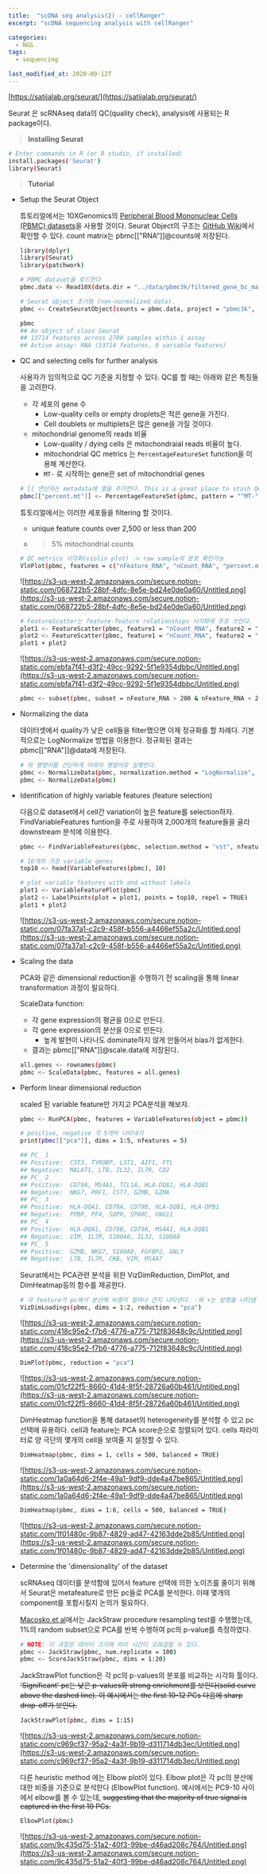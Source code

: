 ```yaml
---
title:  "scDNA seq analysis(2) - cellRanger"
excerpt: "scDNA sequencing analysis with cellRanger"

categories:
  - NGS
tags:
  - sequencing

last_modified_at: 2020-09-12T
---
```



[https://satijalab.org/seurat/](https://satijalab.org/seurat/)

Seurat 은 scRNAseq data의 QC(quality check), analysis에 사용되는 R package이다.

> **Installing Seurat**
> 

```bash
# Enter commands in R (or R studio, if installed)
install.packages('Seurat')
library(Seurat)
```

> **Tutorial**
> 
- Setup the Seurat Object
    
    튜토리얼에서는 10XGenomics의 [Peripheral Blood Mononuclear Cells (PBMC) datasets](https://cf.10xgenomics.com/samples/cell/pbmc3k/pbmc3k_filtered_gene_bc_matrices.tar.gz)을 사용할 것이다. Seurat Object의 구조는 [GitHub Wiki](https://github.com/satijalab/seurat/wiki/Seurat)에서 확인할 수 있다. count matrix는 pbmc[["RNA"]]@counts에 저장된다.
    
    ```bash
    library(dplyr)
    library(Seurat)
    library(patchwork)
    
    # PBMC dataset을 로드한다
    pbmc.data <- Read10X(data.dir = "../data/pbmc3k/filtered_gene_bc_matrices/hg19/")
    
    # Seurat object 초기화 (non-normalized data).
    pbmc <- CreateSeuratObject(counts = pbmc.data, project = "pbmc3k", min.cells = 3, min.features = 200)
    
    pbmc
    ## An object of class Seurat 
    ## 13714 features across 2700 samples within 1 assay 
    ## Active assay: RNA (13714 features, 0 variable features)
    ```
    
- QC and selecting cells for further analysis
    
    사용자가 임의적으로 QC 기준을 지정할 수 있다. QC를 할 때는 아래와 같은 특징들을 고려한다.
    
    - 각 세포의 gene 수
        - Low-quality cells or empty droplets은 적은 gene을 가진다.
        - Cell doublets or multiplets은 많은 gene을 가질 것이다.
    - mitochondrial genome의 reads 비율
        - Low-quality / dying cells 은 mitochondraial reads 비율이 높다.
        - mitochondrial QC metrics 는 `PercentageFeatureSet` function을 이용해 계산한다.
        - `MT-` 로 시작하는 gene은 set of mitochondrial genes
    
    ```bash
    # [[ 연산자는 metadata에 열을 추가한다. This is a great place to stash QC stats
    pbmc[["percent.mt"]] <- PercentageFeatureSet(pbmc, pattern = "^MT-")pbmc
    ```
    
    튜토리얼에서는 이러한 세포들을 filtering 할 것이다.
    
    - unique feature counts over 2,500 or less than 200
    - >5% mitochondrial counts
    
    ```bash
    # QC metrics 시각화(violin plot) -> raw sample의 분포 확인가능
    VlnPlot(pbmc, features = c("nFeature_RNA", "nCount_RNA", "percent.mt"), ncol = 3)
    ```
    
    ![https://s3-us-west-2.amazonaws.com/secure.notion-static.com/068722b5-28bf-4dfc-8e5e-bd24e0de0a60/Untitled.png](https://s3-us-west-2.amazonaws.com/secure.notion-static.com/068722b5-28bf-4dfc-8e5e-bd24e0de0a60/Untitled.png)
    
    ```bash
    # FeatureScatter는 feature-feature relationships 시각화에 주로 쓰인다.
    plot1 <- FeatureScatter(pbmc, feature1 = "nCount_RNA", feature2 = "percent.mt")
    plot2 <- FeatureScatter(pbmc, feature1 = "nCount_RNA", feature2 = "nFeature_RNA")
    plot1 + plot2
    ```
    
    ![https://s3-us-west-2.amazonaws.com/secure.notion-static.com/ebfa7f41-d3f2-49cc-9292-5f1e9354dbbc/Untitled.png](https://s3-us-west-2.amazonaws.com/secure.notion-static.com/ebfa7f41-d3f2-49cc-9292-5f1e9354dbbc/Untitled.png)
    
    ```bash
    pbmc <- subset(pbmc, subset = nFeature_RNA > 200 & nFeature_RNA < 2500 & percent.mt < 5)
    ```
    
- Normalizing the data
    
    데이터셋에서 quality가 낮은 cell들을 filter했으면 이제 정규화를 할 차례다. 기본적으로는 LogNormalize 방법을 이용한다. 정규화된 결과는 pbmc[["RNA"]]@data에 저장된다.
    
    ```bash
    # 위 명령어를 간단하게 아래의 명령어로 실행한다.
    pbmc <- NormalizeData(pbmc, normalization.method = "LogNormalize", scale.factor = 10000)
    pbmc <- NormalizeData(pbmc)
    ```
    
- Identification of highly variable features (feature selection)
    
    다음으로 dataset에서 cell간 variation이 높은 feature를 selection하자. FindVariableFeatures funtion을 주로 사용하여 2,000개의 feature들을 골라 downstream 분석에 이용한다.
    
    ```bash
    pbmc <- FindVariableFeatures(pbmc, selection.method = "vst", nfeatures = 2000)
    
    # 10개의 가장 variable genes
    top10 <- head(VariableFeatures(pbmc), 10)
    
    # plot variable features with and without labels
    plot1 <- VariableFeaturePlot(pbmc)
    plot2 <- LabelPoints(plot = plot1, points = top10, repel = TRUE)
    plot1 + plot2
    ```
    
    ![https://s3-us-west-2.amazonaws.com/secure.notion-static.com/07fa37a1-c2c9-458f-b556-a4466ef55a2c/Untitled.png](https://s3-us-west-2.amazonaws.com/secure.notion-static.com/07fa37a1-c2c9-458f-b556-a4466ef55a2c/Untitled.png)
    
- Scaling the data
    
    PCA와 같은 dimensional reduction을 수행하기 전 scaling을 통해 linear transformation 과정이 필요하다. 
    
    ScaleData function:
    
    - 각 gene expression의 평균을 0으로 만든다.
    - 각 gene expression의 분산을 0으로 만든다.
        - 높게 발현이 나타나도 dominate하지 않게 만들어서 bias가 없게한다.
    - 결과는 pbmc[["RNA"]]@scale.data에 저장된다.
    
    ```bash
    all.genes <- rownames(pbmc)
    pbmc <- ScaleData(pbmc, features = all.genes)
    ```
    
- Perform linear dimensional reduction
    
    scaled 된 variable feature만 가지고 PCA분석을 해보자.
    
    ```bash
    pbmc <- RunPCA(pbmc, features = VariableFeatures(object = pbmc))
    
    # positive, negative 각 5개씩 나타내기 
    print(pbmc[["pca"]], dims = 1:5, nfeatures = 5)
    
    ## PC_ 1 
    ## Positive:  CST3, TYROBP, LST1, AIF1, FTL 
    ## Negative:  MALAT1, LTB, IL32, IL7R, CD2 
    ## PC_ 2 
    ## Positive:  CD79A, MS4A1, TCL1A, HLA-DQA1, HLA-DQB1 
    ## Negative:  NKG7, PRF1, CST7, GZMB, GZMA 
    ## PC_ 3 
    ## Positive:  HLA-DQA1, CD79A, CD79B, HLA-DQB1, HLA-DPB1 
    ## Negative:  PPBP, PF4, SDPR, SPARC, GNG11 
    ## PC_ 4 
    ## Positive:  HLA-DQA1, CD79B, CD79A, MS4A1, HLA-DQB1 
    ## Negative:  VIM, IL7R, S100A6, IL32, S100A8 
    ## PC_ 5 
    ## Positive:  GZMB, NKG7, S100A8, FGFBP2, GNLY 
    ## Negative:  LTB, IL7R, CKB, VIM, MS4A7
    ```
    
    Seurat에서는 PCA관련 분석을 위한 VizDimReduction, DimPlot, and DimHeatmap등의 함수를 제공한다.
    
    ```bash
    # 각 feature가 pc에서 분산에 비중이 얼마나 큰지 나타낸다. -와 +는 방향을 나타냄
    VizDimLoadings(pbmc, dims = 1:2, reduction = "pca")
    ```
    
    ![https://s3-us-west-2.amazonaws.com/secure.notion-static.com/418c95e2-f7b6-4776-a775-712f83648c9c/Untitled.png](https://s3-us-west-2.amazonaws.com/secure.notion-static.com/418c95e2-f7b6-4776-a775-712f83648c9c/Untitled.png)
    
    ```bash
    DimPlot(pbmc, reduction = "pca")
    ```
    
    ![https://s3-us-west-2.amazonaws.com/secure.notion-static.com/01cf22f5-8660-41d4-8f5f-28726a60b461/Untitled.png](https://s3-us-west-2.amazonaws.com/secure.notion-static.com/01cf22f5-8660-41d4-8f5f-28726a60b461/Untitled.png)
    
    DimHeatmap function을 통해 dataset의 heterogeneity를 분석할 수 있고 pc선택에 유용하다. cell과 feature는 PCA score순으로 정렬되어 있다. cells 파라미터로 양 극단의 몇개의 cell을 보여줄 지 설정할 수 있다.
    
    ```bash
    DimHeatmap(pbmc, dims = 1, cells = 500, balanced = TRUE)
    ```
    
    ![https://s3-us-west-2.amazonaws.com/secure.notion-static.com/1a0a64d6-2f4e-49a1-9df9-dde4a47be865/Untitled.png](https://s3-us-west-2.amazonaws.com/secure.notion-static.com/1a0a64d6-2f4e-49a1-9df9-dde4a47be865/Untitled.png)
    
    ```bash
    DimHeatmap(pbmc, dims = 1:6, cells = 500, balanced = TRUE)
    ```
    
    ![https://s3-us-west-2.amazonaws.com/secure.notion-static.com/1f01480c-9b87-4829-ad47-42163dde2b85/Untitled.png](https://s3-us-west-2.amazonaws.com/secure.notion-static.com/1f01480c-9b87-4829-ad47-42163dde2b85/Untitled.png)
    
- Determine the 'dimensionality' of the dataset
    
     scRNAseq 데이터를 분석함에 있어서 feature 선택에 의한 노이즈를 줄이기 위해서 Seurat은 metafeature로 만든 pc들로 PCA를 분석한다. 이때 몇개의 component를 포함시킬지 논의가 필요하다. 
    
     [Macosko et al](https://www.cell.com/fulltext/S0092-8674(15)00549-8)에서는 JackStraw procedure resampling test를 수행했는데, 1%의 random subset으로 PCA를 반복 수행하여 pc의 p-value를 측정하였다. 
    
    ```bash
    # NOTE: 이 과정은 데이터 크기에 따라 시간이 오래걸릴 수 있다.
    pbmc <- JackStraw(pbmc, num.replicate = 100)
    pbmc <- ScoreJackStraw(pbmc, dims = 1:20)
    ```
    
    JackStrawPlot function은 각 pc의 p-values의 분포를 비교하는 시각화 툴이다. ~~'Significant' pc는 낮은 p-values와 strong enrichment를 보인다(solid curve above the dashed line). 이 예시에서는 the first 10-12 PCs 다음에 sharp drop-off가 보인다.~~
    
    ```bash
    JackStrawPlot(pbmc, dims = 1:15)
    ```
    
    ![https://s3-us-west-2.amazonaws.com/secure.notion-static.com/c969cf37-95a2-4a3f-9b19-d311714db3ec/Untitled.png](https://s3-us-west-2.amazonaws.com/secure.notion-static.com/c969cf37-95a2-4a3f-9b19-d311714db3ec/Untitled.png)
    
    다른 heuristic method 에는 Elbow plot이 있다. Elbow plot은 각 pc의 분산에 대한 비중을 기준으로 분석한다 (ElbowPlot function). 예시에서는 PC9-10 사이에서 elbow를 볼 수 있는데, ~~suggesting that the majority of true signal is captured in the first 10 PCs.~~
    
    ```bash
    ElbowPlot(pbmc)
    ```
    
    ![https://s3-us-west-2.amazonaws.com/secure.notion-static.com/9c435d75-51a2-40f3-99be-d46ad208c764/Untitled.png](https://s3-us-west-2.amazonaws.com/secure.notion-static.com/9c435d75-51a2-40f3-99be-d46ad208c764/Untitled.png)